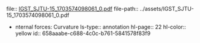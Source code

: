 file:: [IGST_SJTU-15_1703574098061_0.pdf](../assets/IGST_SJTU-15_1703574098061_0.pdf)
file-path:: ../assets/IGST_SJTU-15_1703574098061_0.pdf

- nternal forces: Curvature
  ls-type:: annotation
  hl-page:: 22
  hl-color:: yellow
  id:: 658aaabe-c688-4c0c-b761-5841578f83f9
